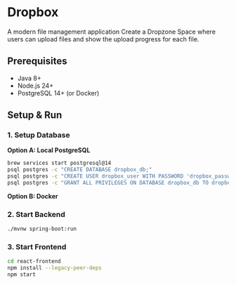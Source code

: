 # Dropbox

A modern file management application Create a Dropzone Space where users can upload  files and show the upload progress for each file.

## Prerequisites

- Java 8+
- Node.js 24+
- PostgreSQL 14+ (or Docker)

## Setup & Run

### 1. Setup Database

**Option A: Local PostgreSQL**
```bash
brew services start postgresql@14
psql postgres -c "CREATE DATABASE dropbox_db;"
psql postgres -c "CREATE USER dropbox_user WITH PASSWORD 'dropbox_password';"
psql postgres -c "GRANT ALL PRIVILEGES ON DATABASE dropbox_db TO dropbox_user;"
```

**Option B: Docker**

### 2. Start Backend
```bash
./mvnw spring-boot:run
```
### 3. Start Frontend
```bash
cd react-frontend
npm install --legacy-peer-deps
npm start
```
